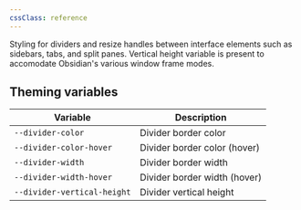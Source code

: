 ```yaml
---
cssClass: reference
---
```


Styling for dividers and resize handles between interface elements such as sidebars, tabs, and split panes. Vertical height variable is present to accomodate Obsidian's various window frame modes.

## Theming variables

| Variable                    | Description                  |
| --------------------------- | ---------------------------- |
| `--divider-color`           | Divider border color         |
| `--divider-color-hover`     | Divider border color (hover) |
| `--divider-width`           | Divider border width         |
| `--divider-width-hover`     | Divider border width (hover) |
| `--divider-vertical-height` | Divider vertical height      |
